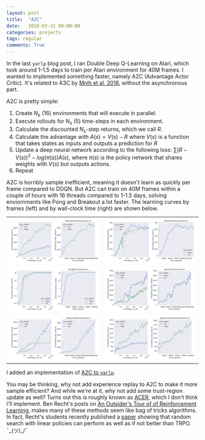 ```yaml
---
layout: post
title:  "A2C"
date:   2018-03-31 00:00:00
categories: projects
tags: regular
comments: True
---
```


In the last `yarlp` blog post, I ran Double Deep Q-Learning on Atari, which took around 1-1.5 days to train per Atari environment for 40M frames. I wanted to implemented something faster, namely A2C (Advantage Actor Critic). It's related to A3C by [Mnih et al, 2016](https://arxiv.org/pdf/1602.01783.pdf), without the asynchronous part.

A2C is pretty simple:

1. Create $N_e$ (16) environments that will execute in parallel.
2. Execute rollouts for $N_s$ (5) time-steps in each environment.
3. Calculate the discounted $N_s$-step returns, which we call $R$.
4. Calculate the advantage with $A(s) = V(s) - R$ where $V(s)$ is a function that takes  states as inputs and outputs a prediction for $R$
5. Update a deep neural network according to the following loss: $\sum (R - V(s))^2 - log(\pi(s)) A(s)$, where $\pi(s)$ is the policy network that shares weights with $V(s)$ but outputs actions.
6. Repeat 

A2C is horribly sample inefficient, meaning it doesn't learn as quickly per frame compared to DDQN. But A2C can train on 40M frames within a couple of hours with 16 threads compared to 1-1.5 days, solving enviornments like Pong and Breakout a lot faster. The learning curves by frames (left) and by wall-clock time (right) are shown below.

|   |   |
|---|---|
|![BeamRiderNoFrameskip-v4](/assets/article_images/2018-03-31-a2c/a2c_v_ddqn/BeamRiderNoFrameskip-v4_all_runs.png)|![BreakoutNoFrameskip-v4](/assets/article_images/2018-03-31-a2c/a2c_v_ddqn/BreakoutNoFrameskip-v4_all_runs.png)|
|![PongNoFrameskip-v4](/assets/article_images/2018-03-31-a2c/a2c_v_ddqn/PongNoFrameskip-v4_all_runs.png)|![QbertNoFrameskip-v4](/assets/article_images/2018-03-31-a2c/a2c_v_ddqn/QbertNoFrameskip-v4_all_runs.png)|
|![SeaquestNoFrameskip-v4](/assets/article_images/2018-03-31-a2c/a2c_v_ddqn/SeaquestNoFrameskip-v4_all_runs.png)|![SpaceInvadersNoFrameskip-v4](/assets/article_images/2018-03-31-a2c/a2c_v_ddqn/SpaceInvadersNoFrameskip-v4_all_runs.png)||


I added an implementation of [A2C to `yarlp`](https://github.com/btaba/yarlp/blob/master/yarlp/agent/a2c_agent.py).

You may be thinking, why not add experience replay to A2C to make it more sample efficient? And while we're at it, why not add some trust-region update as well? Turns out this is roughly known as [ACER](https://arxiv.org/pdf/1611.01224.pdf), which I don't think I'll implement. Ben Recht's posts on [An Outsider's Tour of of Reinforcement Learning](http://www.argmin.net/2018/03/26/outsider-rl/), makes many of these methods seem like bag of tricks algorithms. In fact, Recht's students recently published a [paper](https://arxiv.org/pdf/1803.07055.pdf) showing that random search with linear policies can perform as well as if not better than TRPO. ¯\_(ツ)_/¯
